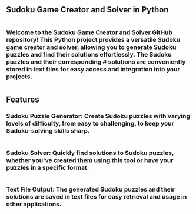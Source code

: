 #
## Sudoku Game Creator and Solver in Python
#
### Welcome to the Sudoku Game Creator and Solver GitHub repository! This Python project provides a versatile Sudoku game creator and solver, allowing you to generate Sudoku puzzles and find their solutions effortlessly. The Sudoku puzzles and their corresponding # solutions are conveniently stored in text files for easy access and integration into your projects.
#
## Features
### Sudoku Puzzle Generator: Create Sudoku puzzles with varying levels of difficulty, from easy to challenging, to keep your Sudoku-solving skills sharp.
#
### Sudoku Solver: Quickly find solutions to Sudoku puzzles, whether you've created them using this tool or have your puzzles in a specific format.
#
### Text File Output: The generated Sudoku puzzles and their solutions are saved in text files for easy retrieval and usage in other applications.
#
